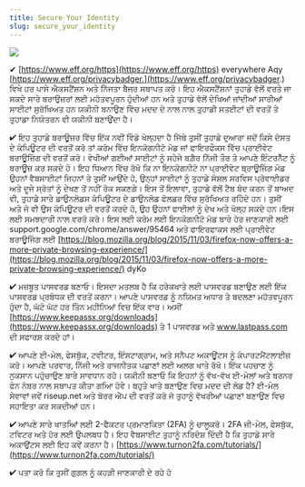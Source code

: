 ```yaml
---
title: Secure Your Identity
slug: secure_your_identity
---
```


![](/images/coverchap_5.jpg)




✔ [https://www.eff.org/https](https://www.eff.org/https) everywhere Aqy [https://www.eff.org/privacybadger.](https://www.eff.org/privacybadger.) ਵਿਖੇ ਹਰ ਪਾਸੇ ਐਕਸਟੈਂਸ਼ਨ ਅਤੇ ਨਿੱਜਤਾ ਬੈਜਰ ਸਥਾਪਤ ਕਰੋ। ਇਹ ਐਕਸਟੈਂਸ਼ਨਾਂ ਤੁਹਾਡੇ ਵੱਲੋਂ ਵਰਤੇ ਜਾ ਸਕਦੇ ਸਾਰੇ ਬਰਾਉਜ਼ਰਾਂ ਲਈ ਮਹੱਤਵਪੂਰਨ ਹੁੰਦੀਆਂ ਹਨ ਅਤੇ ਤੁਹਾਡੇ ਵੱਲੋਂ ਦੇਖਿਆਂ ਜਾਂਦੀਆਂ ਸਾਰੀਆਂ ਸਾਈਟਾਂ ਸੁਰੱਖਿਅਤ ਹਨ ਯਕੀਨੀ ਬਨਾਉਣ ਵਿੱਚ ਮਦਦ ਦੇ ਨਾਲ ਨਾਲ ਤੁਹਾਡੀ ਸਤਈਟਾਂ ਦੀ ਵਰਤੋਂ ਤੇ ਤੁਹਾਡਾ ਨਿਯੰਤਰਨ ਵੀ ਯਕੀਨੀ ਬਣਾਉਂਦਾ ਹੈ।

✔ ਇਹ ਤੁਹਾਡੇ ਬਰਾਊਜ਼ਰ ਵਿੱਚ ਇੱਕ ਨਵੀਂ ਵਿੰਡੋ ਖੋਲ੍ਹਦਾ ਹੈ ਜਿੱਥੇ ਤੁਸੀਂ ਤੁਹਾਡੇ ਦੁਆਰਾ ਜਦੋਂ ਕਿਸੇ ਦੋਸਤ ਦੇ ਕੰਪਿਊਟਰ ਦੀ ਵਰਤੋਂ ਕਰੋ ਤਾਂ ਕਰੋਮ ਵਿੱਚ ਇਨਕੋਗਨੀਟੋ ਮੋਡ ਜਾਂ ਫਾਇਰਫੌਕਸ ਵਿੱਚ ਪ੍ਰਾਈਵੇਟ ਬਰਾਊਜ਼ਿੰਗ ਦੀ ਵਰਤੋਂ ਕਰੋ। ਵੇਖੀਆਂ ਗਈਆਂ ਸਾਈਟਾਂ ਨੂੰ ਸਹੇਜੇ ਬਗ਼ੈਰ ਨਿੱਜੀ ਤੌਰ ਤੇ ਆਪਣੇ ਇੰਟਰਨੈੱਟ ਨੂੰ ਬਰਾਊਜ਼ ਕਰ ਸਕਦੇ ਹੋ। ਇਹ ਧਿਆਨ ਵਿੱਚ ਰੱਖੋ ਕਿ ਨਾ ਇਨਕੋਗਨੀਟੋ ਨਾ ਪ੍ਰਾਈਵੇਟ ਬ੍ਰਾਊਜਿੰਗ ਮੋਡ ਉਹਨਾਂ ਵੈਬਸਾਈਟਾਂ ਜਿਹਨਾਂ ਤੇ ਤੁਸੀਂ ਆਉਂਦੇ ਹੋ, ਉਨ੍ਹਾਂ ਸਾਈਟਾਂ ਨੂੰ ਤੁਹਾਡੇ ਸੋਸ਼ਲ ਸਰਵਿਸ ਪ੍ਰੋਵਾਈਡਰ ਅਤੇ ਦੂਜੇ ਸ੍ਰੋਤਾਂ ਨੂੰ ਦੇਖਣ ਤੋਂ ਨਹੀਂ ਰੋਕ ਸਕਣਗੇ। ਇਸ ਤੋਂ ਇਲਾਵਾ, ਤੁਹਾਡੇ ਵੱਲੋਂ ਟੈਬ ਬੰਦ ਕਰਨ ਤੋਂ ਬਾਅਦ ਵੀ, ਤੁਹਾਡੇ ਸਾਰੇ ਡਾਉਨਲੋਡਸ ਕੰਪਿਊਟਰ ਦੇ ਡਾਉਨਲੋਡ ਫੋਲਡਰ ਵਿੱਚ ਸੁਰੱਖਿਅਤ ਰਹਿੰਦੇ ਹਨ। ਤੁਸੀਂ ਅਤੇ ਜੋ ਵੀ ਉਸ ਕੰਪਿਊਟਰ ਦੀ ਵਰਤੋਂ ਕਰਦੇ ਹੋ, ਉਹ ਉਹਨਾਂ ਫਾਈਲਾਂ ਨੂੰ ਦੇਖ ਅਤੇ ਖੋਲ੍ਹ ਸਕਦੇ ਹਨ।ਇਸ ਲਈ ਸਮਝਦਾਰੀ ਨਾਲ ਵਰਤੋ ਕਰੋ। ਇਸ ਲਈ ਕਰੋਮ ਲਈ ਇਨਕੋਗਨੀਟੋ ਮੋਡ ਬਾਰੇ ਹੋਰ ਜਾਣਕਾਰੀ ਲਈ support.google.com/chrome/answer/95464 ਅਤੇ ਫਾਇਰਫਾਕਸ ਲਈ ਪ੍ਰਾਈਵੇਟ ਬਰਾਊਜਿੰਗ ਲਈ [https://blog.mozilla.org/blog/2015/11/03/firefox-now-offers-a-more-private-browsing-experience/](https://blog.mozilla.org/blog/2015/11/03/firefox-now-offers-a-more-private-browsing-experience/) dyKo




✔ ਮਜ਼ਬੂਤ ਪਾਸਵਰਡ ਬਣਾਓ। ਇਸਦਾ ਮਤਲਬ ਹੈ ਕਿ ਹਰੇਕਖਾਤੇ ਲਈ ਪਾਸਵਰਡ ਬਣਾਉਣ ਲਈ ਇੱਕ ਪਾਸਵਰਡ ਪ੍ਰਬੰਧਕ ਦੀ ਵਰਤੋਂ ਕਰਨਾ। ਆਪਣੇ ਪਾਸਵਰਡ ਨੂੰ ਨਯਿਮਤ ਅਧਾਰ ਤੇ ਬਦਲਣਾ ਮਹੱਤਵਪੂਰਨ ਹੁੰਦਾ ਹੈ, ਘੱਟੋ ਘੱਟ ਹਰ ਤਿੰਨ ਮਹੀਨਿਆਂ ਵਿਚ ਇੱਕ ਵਾਰ। ਅਸੀਂ [https://www.keepassx.org/downloads](https://www.keepassx.org/downloads) ਤੇ 1 ਪਾਸਵਰਡ ਅਤੇ www.lastpass.com ਦੀ ਸਫਾਰਸ਼ ਕਰਦੇ ਹਾਂ।  

✔ ਆਪਣੇ ਈ-ਮੇਲ, ਫੇਸਬੁੱਕ, ਟਵੀਟਰ, ਇੰਸਟਾਗ੍ਰਾਮ, ਅਤੇ ਸਨੈਪਟ ਅਕਾਊਂਟਸ ਨੂੰ ਕੰਪਾਰਟਮੈਂਟਲਾਈਜ਼ ਕਰੋ। ਆਪਣੇ ਪਰਵਾਰ, ਨਿੱਜੀ ਅਤੇ ਰਾਜਨੀਤਕ ਪਛਾਣਾਂ ਲਈ ਅਲਗ ਖਾਤੇ ਰੱਖੋ। ਇੱਕ ਪਹਚਾਣ ਨੂੰ ਨੁਕਸਾਨ ਪਹੁੰਚਾਉਣ ਬਾਰੇ ਸਾਵਧਾਨ ਰਹੋ। ਯਕੀਨੀ ਬਣਾਓ ਕਿ ਇਹਨਾਂ ਨੂੰ ਵੱਖ-ਵੱਖ ਈ-ਮੇਲਾਂ ਅਤੇ ਬਰਨਰ ਫੋਨ ਨੰਬਰ ਨਾਲ ਸਥਾਪਤ ਕੀਤਾ ਗਆਿ ਹੋਵੇ। ਬਹੁਤੇ ਖਾਤੇ ਬਣਾਉਣ ਵਿਚ ਮਦਦ ਦੀ ਲੋਡ ਹੈ? ਈ-ਮੇਲ ਸੇਵਾਵਾਂ ਜਵੇਂ riseup.net ਅਤੇ ਬੋਰਰ ਐਪ ਦੀ ਵਰਤੋਂ ਕਰੋ ਜੋ ਤੁਹਾਨੂੰ ਵੱਖਰੀਆਂ ਪਛਾਣਾਂ ਬਣਾਉਣ ਵਿਚ ਸਹਾਇਤਾ ਕਰ ਸਕਦੀਆਂ ਹਨ।  

✔ ਆਪਣੇ ਸਾਰੇ ਖਾਤਆਿਂ ਲਈ 2-ਫੈਕਟਰ ਪ੍ਰਮਾਣਕਿਤਾ (2FA) ਨੂੰ ਚਾਲੂਕਰੋ। 2FA ਜੀ-ਮੇਲ, ਫੇਸਬੁੱਕ, ਟਵਿਟਰ ਅਤੇ ਹੋਰ ਲਈ ਉਪਲਬਧ ਹੈ। ਇਹ ਵੈਬਸਾਈਟ ਤੁਹਾਨੂੰ ਨਰਿਦੇਸ਼ ਦਿੰਦੀ ਹੈ ਕਿ ਤੁਹਾਡੇ ਸਾਰੇ ਅਕਾਉਂਟਸ ਲਈ ਇਹ ਕਵੇਂ ਕਰਨਾ ਹੈ। [https://www.turnon2fa.com/tutorials/](https://www.turnon2fa.com/tutorials/)

✔ ਪਤਾ ਕਰੋ ਕਿ ਤੁਸੀਂ ਗੁਗਲ ਨੂੰ ਕਹੜੀ ਜਾਣਕਾਰੀ ਦੇ ਰਹੇ ਹੋ
